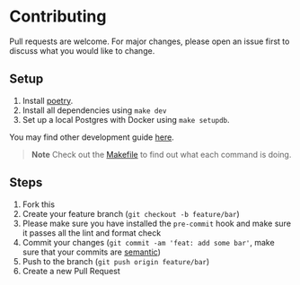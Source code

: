 # Contributing

Pull requests are welcome. For major changes, please open an issue first to discuss what you would like to change.

## Setup

1. Install [poetry](https://python-poetry.org/docs/#installation).
2. Install all dependencies using `make dev`
3. Set up a local Postgres with Docker using `make setupdb`.

You may find other development guide [here](DEVELOPMENT.md).

> **Note**
> Check out the [Makefile](../Makefile) to find out what each command is doing.

## Steps

1. Fork this
2. Create your feature branch (`git checkout -b feature/bar`)
3. Please make sure you have installed the `pre-commit` hook and make sure it passes all the lint and format check
4. Commit your changes (`git commit -am 'feat: add some bar'`, make sure that your commits are [semantic](https://www.conventionalcommits.org/en/v1.0.0/#summary))
5. Push to the branch (`git push origin feature/bar`)
6. Create a new Pull Request
